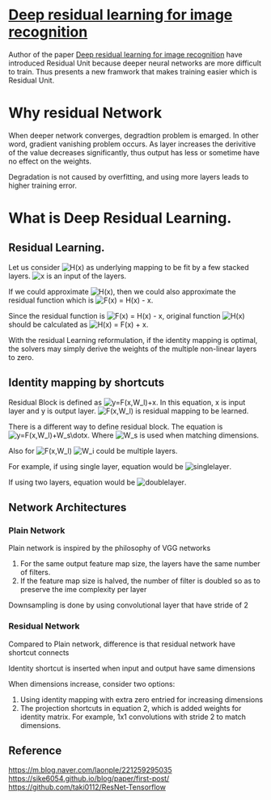 # [Deep residual learning for image recognition](https://arxiv.org/pdf/1512.03385.pdf)

Author of the paper [Deep residual learning for image recognition](https://arxiv.org/pdf/1512.03385.pdf) have introduced Residual Unit because deeper neural networks are more difficult to train. Thus presents a new framwork that makes training easier which is Residual Unit.

# Why residual Network

When deeper network converges, degradtion problem is emarged. In other word, gradient vanishing problem occurs. As layer increases the derivitive of the value decreases significantly, thus output has less or sometime have no effect on the weights.

Degradation is not caused by overfitting, and using more layers leads to higher training error.

# What is Deep Residual Learning.

## Residual Learning.

Let us consider ![H(x)](https://latex.codecogs.com/svg.image?H(x)) as underlying mapping to be fit by a few stacked layers. ![x](https://latex.codecogs.com/svg.image?x) is an input of the layers.  

If we could approximate ![H(x)](https://latex.codecogs.com/svg.image?H(x)), then we could also approximate the residual function which is ![F(x) = H(x) - x](https://latex.codecogs.com/svg.image?F(x)=H(x)-x).

Since the residual function is ![F(x) = H(x) - x](https://latex.codecogs.com/svg.image?F(x)=H(x)-x), original function ![H(x)](https://latex.codecogs.com/svg.image?H(x)) should be calculated as ![H(x) = F(x) + x](https://latex.codecogs.com/svg.image?H(x)=F(x)+x).

With the residual Learning reformulation, if the identity mapping is optimal, the solvers may simply derive the weights of the multiple non-linear layers to zero.

## Identity mapping by shortcuts
 
Residual Block is defined as ![y=F(x,W_l)+x](https://latex.codecogs.com/svg.image?y=F(x,W_l)+x). In this equation, x is input layer and y is output layer. ![F(x,W_l)](https://latex.codecogs.com/svg.image?F(x,W_l)) is residual mapping to be learned.

There is a different way to define residual block. The equation is ![y=F(x,W_l)+W_s\dotx](https://latex.codecogs.com/svg.image?y=F(x,W_l)&plus;W_s&space;\cdot&space;x). Where ![W_s](https://latex.codecogs.com/svg.image?W_s) is used when matching dimensions.

Also for ![F(x,W_l)](https://latex.codecogs.com/svg.image?F(x,W_l)) ![W_i](https://latex.codecogs.com/svg.image?W_i) could be multiple layers.

For example, if using single layer, equation would be ![singlelayer](https://latex.codecogs.com/svg.image?y&space;=&space;W_1&space;\cdot&space;x&space;&plus;&space;x).

If using two layers, equation would be ![doublelayer](https://latex.codecogs.com/svg.image?y&space;=&space;W_2&space;\cdot&space;W_1&space;\cdot&space;x&space;&plus;&space;x).

## Network Architectures

### Plain Network

Plain network is inspired by the philosophy of VGG networks

 1. For the same output feature map size, the layers have the same number of filters.  
 2. If the feature map size is halved, the number of filter is doubled so as to preserve the ime complexity per layer

Downsampling is done by using convolutional layer that have stride of 2

### Residual Network

Compared to Plain network, difference is that residual network have shortcut connects

Identity shortcut is inserted when input and output have same dimensions

When dimensions increase, consider two options:
 1. Using identity mapping with extra zero entried for increasing dimensions
 2. The projection shortcuts in equation 2, which is added weights for identity matrix. For example, 1x1 convolutions with stride 2 to match dimensions.


## Reference
https://m.blog.naver.com/laonple/221259295035  
https://sike6054.github.io/blog/paper/first-post/  
https://github.com/taki0112/ResNet-Tensorflow  
